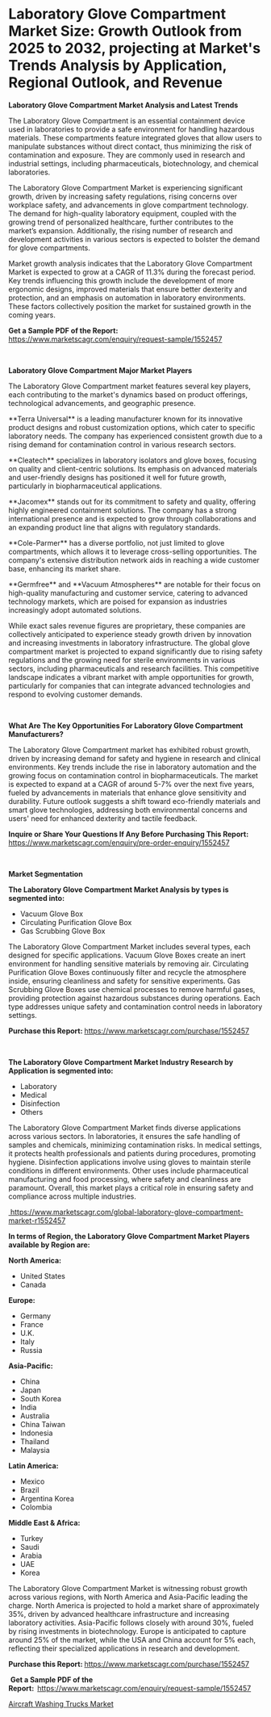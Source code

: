 <p><h1>Laboratory Glove Compartment Market Size: Growth Outlook from 2025 to 2032, projecting at Market's Trends Analysis by Application, Regional Outlook, and Revenue</h1></p><p><strong>Laboratory Glove Compartment Market Analysis and Latest Trends</strong></p>
<p><p>The Laboratory Glove Compartment is an essential containment device used in laboratories to provide a safe environment for handling hazardous materials. These compartments feature integrated gloves that allow users to manipulate substances without direct contact, thus minimizing the risk of contamination and exposure. They are commonly used in research and industrial settings, including pharmaceuticals, biotechnology, and chemical laboratories.</p><p>The Laboratory Glove Compartment Market is experiencing significant growth, driven by increasing safety regulations, rising concerns over workplace safety, and advancements in glove compartment technology. The demand for high-quality laboratory equipment, coupled with the growing trend of personalized healthcare, further contributes to the market’s expansion. Additionally, the rising number of research and development activities in various sectors is expected to bolster the demand for glove compartments.</p><p>Market growth analysis indicates that the Laboratory Glove Compartment Market is expected to grow at a CAGR of 11.3% during the forecast period. Key trends influencing this growth include the development of more ergonomic designs, improved materials that ensure better dexterity and protection, and an emphasis on automation in laboratory environments. These factors collectively position the market for sustained growth in the coming years.</p></p>
<p><strong>Get a Sample PDF of the Report:&nbsp;</strong> <a href="https://www.marketscagr.com/enquiry/request-sample/1552457?utm_campaign=2566&utm_medium=2&utm_source=Github&utm_content=ia&utm_term=11042025&utm_id=laboratory-glove-compartment">https://www.marketscagr.com/enquiry/request-sample/1552457</a></p>
<p>&nbsp;</p>
<p><strong>Laboratory Glove Compartment Major Market Players</strong></p>
<p><p>The Laboratory Glove Compartment market features several key players, each contributing to the market's dynamics based on product offerings, technological advancements, and geographic presence.</p><p>**Terra Universal** is a leading manufacturer known for its innovative product designs and robust customization options, which cater to specific laboratory needs. The company has experienced consistent growth due to a rising demand for contamination control in various research sectors.</p><p>**Cleatech** specializes in laboratory isolators and glove boxes, focusing on quality and client-centric solutions. Its emphasis on advanced materials and user-friendly designs has positioned it well for future growth, particularly in biopharmaceutical applications.</p><p>**Jacomex** stands out for its commitment to safety and quality, offering highly engineered containment solutions. The company has a strong international presence and is expected to grow through collaborations and an expanding product line that aligns with regulatory standards.</p><p>**Cole-Parmer** has a diverse portfolio, not just limited to glove compartments, which allows it to leverage cross-selling opportunities. The company's extensive distribution network aids in reaching a wide customer base, enhancing its market share.</p><p>**Germfree** and **Vacuum Atmospheres** are notable for their focus on high-quality manufacturing and customer service, catering to advanced technology markets, which are poised for expansion as industries increasingly adopt automated solutions.</p><p>While exact sales revenue figures are proprietary, these companies are collectively anticipated to experience steady growth driven by innovation and increasing investments in laboratory infrastructure. The global glove compartment market is projected to expand significantly due to rising safety regulations and the growing need for sterile environments in various sectors, including pharmaceuticals and research facilities. This competitive landscape indicates a vibrant market with ample opportunities for growth, particularly for companies that can integrate advanced technologies and respond to evolving customer demands.</p></p>
<p>&nbsp;</p>
<p><strong>What Are The Key Opportunities For Laboratory Glove Compartment Manufacturers?</strong></p>
<p><p>The Laboratory Glove Compartment market has exhibited robust growth, driven by increasing demand for safety and hygiene in research and clinical environments. Key trends include the rise in laboratory automation and the growing focus on contamination control in biopharmaceuticals. The market is expected to expand at a CAGR of around 5-7% over the next five years, fueled by advancements in materials that enhance glove sensitivity and durability. Future outlook suggests a shift toward eco-friendly materials and smart glove technologies, addressing both environmental concerns and users' need for enhanced dexterity and tactile feedback.</p></p>
<p><strong>Inquire or Share Your Questions If Any Before Purchasing This Report:</strong> <a href="https://www.marketscagr.com/enquiry/pre-order-enquiry/1552457?utm_campaign=2566&utm_medium=2&utm_source=Github&utm_content=ia&utm_term=11042025&utm_id=laboratory-glove-compartment">https://www.marketscagr.com/enquiry/pre-order-enquiry/1552457</a></p>
<p>&nbsp;</p>
<p><strong>Market Segmentation</strong></p>
<p><strong>The Laboratory Glove Compartment Market Analysis by types is segmented into:</strong></p>
<p><ul><li>Vacuum Glove Box</li><li>Circulating Purification Glove Box</li><li>Gas Scrubbing Glove Box</li></ul></p>
<p><p>The Laboratory Glove Compartment Market includes several types, each designed for specific applications. Vacuum Glove Boxes create an inert environment for handling sensitive materials by removing air. Circulating Purification Glove Boxes continuously filter and recycle the atmosphere inside, ensuring cleanliness and safety for sensitive experiments. Gas Scrubbing Glove Boxes use chemical processes to remove harmful gases, providing protection against hazardous substances during operations. Each type addresses unique safety and contamination control needs in laboratory settings.</p></p>
<p><strong>Purchase this Report:&nbsp;</strong><a href="https://www.marketscagr.com/purchase/1552457?utm_campaign=2566&utm_medium=2&utm_source=Github&utm_content=ia&utm_term=11042025&utm_id=laboratory-glove-compartment">https://www.marketscagr.com/purchase/1552457</a></p>
<p>&nbsp;</p>
<p><strong>The Laboratory Glove Compartment Market Industry Research by Application is segmented into:</strong></p>
<p><ul><li>Laboratory</li><li>Medical</li><li>Disinfection</li><li>Others</li></ul></p>
<p><p>The Laboratory Glove Compartment Market finds diverse applications across various sectors. In laboratories, it ensures the safe handling of samples and chemicals, minimizing contamination risks. In medical settings, it protects health professionals and patients during procedures, promoting hygiene. Disinfection applications involve using gloves to maintain sterile conditions in different environments. Other uses include pharmaceutical manufacturing and food processing, where safety and cleanliness are paramount. Overall, this market plays a critical role in ensuring safety and compliance across multiple industries.</p></p>
<p><a href="https://www.marketscagr.com/global-laboratory-glove-compartment-market-r1552457?utm_campaign=2566&utm_medium=2&utm_source=Github&utm_content=ia&utm_term=11042025&utm_id=laboratory-glove-compartment">&nbsp;https://www.marketscagr.com/global-laboratory-glove-compartment-market-r1552457</a></p>
<p><strong>In terms of Region, the Laboratory Glove Compartment Market Players available by Region are:</strong></p>
<p>
    <p> <strong> North America: </strong>
        <ul>
            <li>United States</li>
            <li>Canada</li>
        </ul>
        </p> 
    <p> <strong> Europe: </strong>
        <ul>
            <li>Germany</li>
            <li>France</li>
            <li>U.K.</li>
            <li>Italy</li>
            <li>Russia</li>
        </ul>
        </p> 
    <p> <strong> Asia-Pacific: </strong>
        <ul>
            <li>China</li>
            <li>Japan</li>
            <li>South Korea</li>
            <li>India</li>
            <li>Australia</li>
            <li>China Taiwan</li>
            <li>Indonesia</li>
            <li>Thailand</li>
            <li>Malaysia</li>
        </ul>
        </p> 
    <p> <strong> Latin America: </strong>
        <ul>
            <li>Mexico</li>
            <li>Brazil</li>
            <li>Argentina Korea</li>
            <li>Colombia</li>
        </ul>
        </p> 
    <p> <strong> Middle East & Africa: </strong>
        <ul>
            <li>Turkey</li>
            <li>Saudi</li>
            <li>Arabia</li>
            <li>UAE</li>
            <li>Korea</li>
        </ul>
    </p>
    </p>
<p><p>The Laboratory Glove Compartment Market is witnessing robust growth across various regions, with North America and Asia-Pacific leading the charge. North America is projected to hold a market share of approximately 35%, driven by advanced healthcare infrastructure and increasing laboratory activities. Asia-Pacific follows closely with around 30%, fueled by rising investments in biotechnology. Europe is anticipated to capture around 25% of the market, while the USA and China account for 5% each, reflecting their specialized applications in research and development.</p></p>
<p><strong>Purchase this Report: </strong><a href="https://www.marketscagr.com/purchase/1552457?utm_campaign=2566&utm_medium=2&utm_source=Github&utm_content=ia&utm_term=11042025&utm_id=laboratory-glove-compartment">https://www.marketscagr.com/purchase/1552457</a></p>
<p>&nbsp;<strong>Get a Sample PDF of the Report:&nbsp;&nbsp;</strong><a href="https://www.marketscagr.com/enquiry/request-sample/1552457?utm_campaign=2566&utm_medium=2&utm_source=Github&utm_content=ia&utm_term=11042025&utm_id=laboratory-glove-compartment">https://www.marketscagr.com/enquiry/request-sample/1552457</a></p>
<p><strong></strong></p>
<p><p><a href="https://github.com/schwminh2001101/Market-Research-Report-List-1/blob/main/aircraft-washing-trucks-market.md?utm_campaign=2566&utm_medium=2&utm_source=Github&utm_content=ia&utm_term=11042025&utm_id=laboratory-glove-compartment">Aircraft Washing Trucks Market</a></p></p>